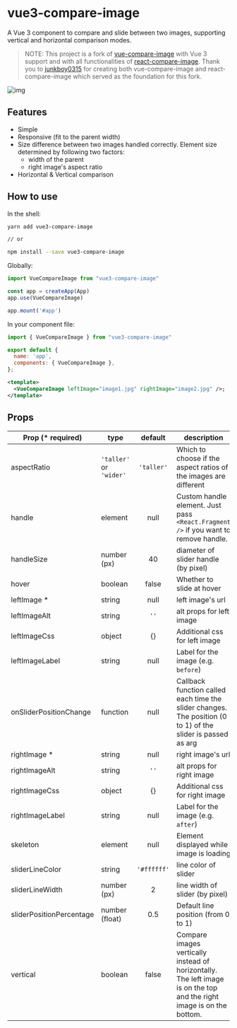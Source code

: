 # vue3-compare-image


A Vue 3 component to compare and slide between two images, supporting vertical and horizontal comparison modes.


> NOTE: This project is a fork of [vue-compare-image](https://github.com/junkboy0315/vue-compare-image) with  Vue 3 support and with all functionalities of [react-compare-image](hhttps://github.com/junkboy0315/react-compare-image).
Thank you to [junkboy0315](https://github.com/junkboy0315) for creating both vue-compare-image and react-compare-image which served as the foundation for this fork.


![img](https://user-images.githubusercontent.com/10986861/67158760-0f02a480-f377-11e9-9b83-75bc8005693a.gif)

## Features

- Simple
- Responsive (fit to the parent width)
- Size difference between two images handled correctly. Element size determined by following two factors:
  - width of the parent
  - right image's aspect ratio
- Horizontal & Vertical comparison

## How to use

In the shell:

```bash
yarn add vue3-compare-image

// or

npm install --save vue3-compare-image
```

Globally:

```js
import VueCompareImage from "vue3-compare-image"

const app = createApp(App)
app.use(VueCompareImage)

app.mount('#app')
```



In your component file:

```js
import { VueCompareImage } from "vue3-compare-image"

export default {
  name: 'app',
  components: { VueCompareImage },
};
```

```xml
<template>
  <VueCompareImage leftImage="image1.jpg" rightImage="image2.jpg" />;
</template>
```

## Props

| Prop (\* required)       | type                    |   default   | description                                                                                                           |
| ------------------------ | ----------------------- | :---------: | --------------------------------------------------------------------------------------------------------------------- |
| aspectRatio              | `'taller'` or `'wider'` | `'taller'`  | Which to choose if the aspect ratios of the images are different                                                      |
| handle                   | element                 |    null     | Custom handle element. Just pass `<React.Fragment />` if you want to remove handle.                                   |
| handleSize               | number (px)             |     40      | diameter of slider handle (by pixel)                                                                                  |
| hover                    | boolean                 |    false    | Whether to slide at hover                                                                                             |
| leftImage \*             | string                  |    null     | left image's url                                                                                                      |
| leftImageAlt             | string                  |    `''`     | alt props for left image                                                                                              |
| leftImageCss             | object                  |     {}      | Additional css for left image                                                                                         |
| leftImageLabel           | string                  |    null     | Label for the image (e.g. `before`)                                                                                   |
| onSliderPositionChange   | function                |    null     | Callback function called each time the slider changes. The position (0 to 1) of the slider is passed as arg           |
| rightImage \*            | string                  |    null     | right image's url                                                                                                     |
| rightImageAlt            | string                  |    `''`     | alt props for right image                                                                                             |
| rightImageCss            | object                  |     {}      | Additional css for right image                                                                                        |
| rightImageLabel          | string                  |    null     | Label for the image (e.g. `after`)                                                                                    |
| skeleton                 | element                 |    null     | Element displayed while image is loading                                                                              |
| sliderLineColor          | string                  | `'#ffffff'` | line color of slider                                                                                                  |
| sliderLineWidth          | number (px)             |      2      | line width of slider (by pixel)                                                                                       |
| sliderPositionPercentage | number (float)          |     0.5     | Default line position (from 0 to 1)                                                                                   |
| vertical                 | boolean                 |    false    | Compare images vertically instead of horizontally. The left image is on the top and the right image is on the bottom. |


